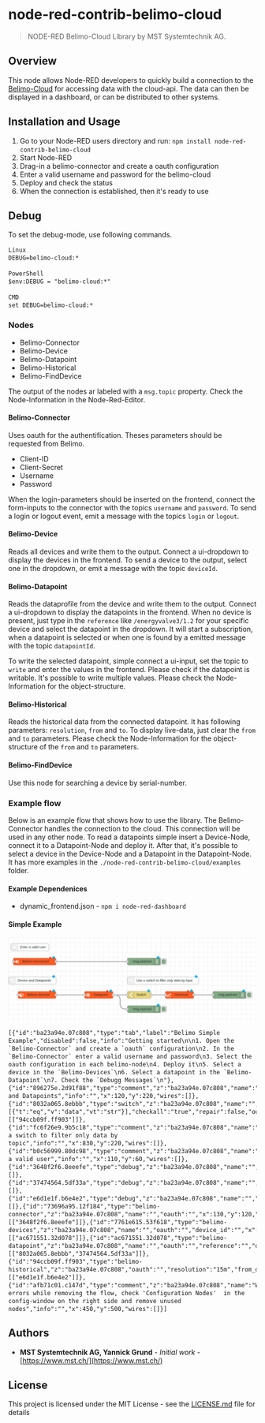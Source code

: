 # node-red-contrib-belimo-cloud

> NODE-RED Belimo-Cloud Library by MST Systemtechnik AG.

## Overview

This node allows Node-RED developers to quickly build a connection to the [Belimo-Cloud](https://www.belimo.com/iot/developers) for accessing data with the cloud-api. The data can then be displayed in a dashboard, or can be distributed to other systems. 

## Installation and Usage

1. Go to your Node-RED users directory and run: `npm install node-red-contrib-belimo-cloud`
2. Start Node-RED
3. Drag-in a belimo-connector and create a oauth configuration
4. Enter a valid username and password for the belimo-cloud
5. Deploy and check the status
6. When the connection is established, then it's ready to use


## Debug

To set the debug-mode, use following commands.

```
Linux
DEBUG=belimo-cloud:*

PowerShell
$env:DEBUG = "belimo-cloud:*"

CMD
set DEBUG=belimo-cloud:*

```

### Nodes

- Belimo-Connector
- Belimo-Device
- Belimo-Datapoint
- Belimo-Historical
- Belimo-FindDevice

The output of the nodes ar labeled with a `msg.topic` property. Check the Node-Information in the Node-Red-Editor.

#### Belimo-Connector

Uses oauth for the authentification. Theses parameters should be requested from Belimo.
- Client-ID
- Client-Secret
- Username
- Password

When the login-parameters should be inserted on the frontend, connect the form-inputs to the connector with the topics `username` and `password`. To send a login or logout event, emit a message with the topics `login` or `logout`.

#### Belimo-Device

Reads all devices and write them to the output. Connect a ui-dropdown to display the devices in the frontend. To send a device to the output, select one in the dropdown, or emit a message with the topic `deviceId`.

#### Belimo-Datapoint

Reads the dataprofile from the device and write them to the output. Connect a ui-dropdown to display the datapoints in the frontend. When no device is present, just type in the `reference` like `/energyvalve3/1.2` for your specific device and select the datapoint in the dropdown.
It will start a subscription, when a datapoint is selected or when one is found by a emitted message with the topic `datapointId`.

To write the selected datapoint, simple connect a ui-input, set the topic to `write` and enter the values in the frontend. Please check if the datapoint is writable.
It's possible to write multiple values. Please check the Node-Information for the object-structure.

#### Belimo-Historical

Reads the historical data from the connected datapoint. It has following parameters: `resolution`, `from` and `to`. To display live-data, just clear the `from` and `to` parameters.
Please check the Node-Information for the object-structure of the `from` and `to` parameters.

#### Belimo-FindDevice

Use this node for searching a device by serial-number.


### Example flow

Below is an example flow that shows how to use the library. The Belimo-Connector handles the connection to the cloud. This connection will be used in any other node. To read a datapoints simple insert a Device-Node, connect it to a Datapoint-Node and deploy it. After that, it's possible to select a device in the Device-Node and a Datapoint in the Datapoint-Node. It has more examples in the `./node-red-contrib-belimo-cloud/examples` folder.

#### Example Dependenices
- dynamic_frontend.json - `npm i node-red-dashboard`

#### Simple Example
![Example flow img](examples/example_flow.png)


```
[{"id":"ba23a94e.07c808","type":"tab","label":"Belimo Simple Example","disabled":false,"info":"Getting started\n\n1. Open the `Belimo-Connector` and create a `oauth` configuration\n2. In the `Belimo-Connector` enter a valid username and password\n3. Select the oauth configuration in each belimo-node\n4. Deploy it\n5. Select a device in the `Belimo-Devices`\n6. Select a datapoint in the `Belimo-Datapoint`\n7. Check the `Debugg Messages`\n"},{"id":"896275e.2d91f88","type":"comment","z":"ba23a94e.07c808","name":"Device and Datapoints","info":"","x":120,"y":220,"wires":[]},{"id":"8032a065.8ebbb","type":"switch","z":"ba23a94e.07c808","name":"","property":"topic","propertyType":"msg","rules":[{"t":"eq","v":"data","vt":"str"}],"checkall":"true","repair":false,"outputs":1,"x":750,"y":320,"wires":[["94ccb09f.ff903"]]},{"id":"fc6f26e9.9b5c18","type":"comment","z":"ba23a94e.07c808","name":"Use a switch to filter only data by topic","info":"","x":830,"y":220,"wires":[]},{"id":"b0c56999.80dc98","type":"comment","z":"ba23a94e.07c808","name":"Enter a valid user","info":"","x":110,"y":60,"wires":[]},{"id":"3648f2f6.8eeefe","type":"debug","z":"ba23a94e.07c808","name":"","active":true,"tosidebar":true,"console":false,"tostatus":false,"complete":"false","x":590,"y":120,"wires":[]},{"id":"37474564.5df33a","type":"debug","z":"ba23a94e.07c808","name":"","active":true,"tosidebar":true,"console":false,"tostatus":false,"complete":"false","x":590,"y":380,"wires":[]},{"id":"e6d1e1f.b6e4e2","type":"debug","z":"ba23a94e.07c808","name":"","active":true,"tosidebar":true,"console":false,"tostatus":false,"complete":"false","x":1130,"y":320,"wires":[]},{"id":"73696a95.12f184","type":"belimo-connector","z":"ba23a94e.07c808","name":"","oauth":"","x":130,"y":120,"wires":[["3648f2f6.8eeefe"]]},{"id":"7761e615.53f618","type":"belimo-devices","z":"ba23a94e.07c808","name":"","oauth":"","device_id":"","x":140,"y":320,"wires":[["ac671551.32d078"]]},{"id":"ac671551.32d078","type":"belimo-datapoint","z":"ba23a94e.07c808","name":"","oauth":"","reference":"","dataprofile_value":"","x":400,"y":320,"wires":[["8032a065.8ebbb","37474564.5df33a"]]},{"id":"94ccb09f.ff903","type":"belimo-historical","z":"ba23a94e.07c808","oauth":"","resolution":"15m","from_date":"","from_time":"","to_date":"","to_time":"","x":920,"y":320,"wires":[["e6d1e1f.b6e4e2"]]},{"id":"afb71c01.c147d","type":"comment","z":"ba23a94e.07c808","name":"When errors while removing the flow, check 'Configuration Nodes'  in the config-window on the right side and remove unused nodes","info":"","x":450,"y":500,"wires":[]}]
```


## Authors

* **MST Systemtechnik AG, Yannick Grund** - *Initial work* - [https://www.mst.ch/](https://www.mst.ch/)


## License

This project is licensed under the MIT License - see the [LICENSE.md](LICENSE.md) file for details
